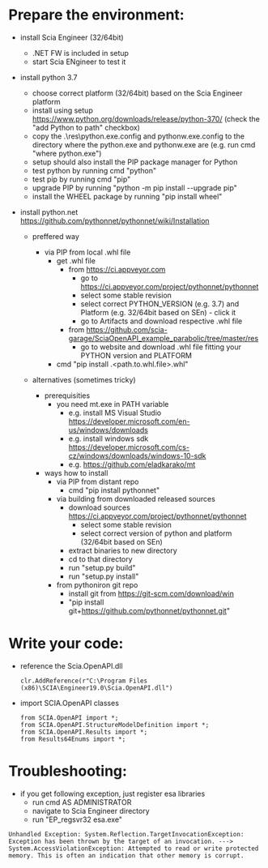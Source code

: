 # Prepare the environment:
* install Scia Engineer (32/64bit)
	* .NET FW is included in setup
	* start Scia ENgineer to test it
* install python 3.7 
	* choose correct platform (32/64bit) based on the Scia Engineer platform
	* install using setup https://www.python.org/downloads/release/python-370/ (check the "add Python to path" checkbox)
	* copy the .\res\python.exe.config and pythonw.exe.config to the directory where the python.exe and pythonw.exe are (e.g. run cmd "where python.exe")
	* setup should also install the PIP package manager for Python
	* test python by running cmd "python"
	* test pip by running cmd "pip"
	* upgrade PIP by running "python -m pip install --upgrade pip"
	* install the WHEEL package by running "pip install wheel"

* install python.net https://github.com/pythonnet/pythonnet/wiki/Installation
	* preffered way
		* via PIP from local .whl file 
			* get .whl file
				* from https://ci.appveyor.com
					* go to https://ci.appveyor.com/project/pythonnet/pythonnet 
					* select some stable revision
					* select correct PYTHON_VERSION (e.g. 3.7) and Platform (e.g. 32/64bit based on SEn) - click it
					* go to Artifacts and download respective .whl file					
				* from https://github.com/scia-garage/SciaOpenAPI_example_parabolic/tree/master/res
					* go to website and download .whl file fitting your PYTHON version and PLATFORM
			* cmd "pip install .\<path.to.whl.file>.whl"
			
	* alternatives (sometimes tricky)
		* prerequisities
			* you need mt.exe in PATH variable
				* e.g. install MS Visual Studio https://developer.microsoft.com/en-us/windows/downloads
				* e.g. install windows sdk https://developer.microsoft.com/cs-cz/windows/downloads/windows-10-sdk
				* e.g. https://github.com/eladkarako/mt
		* ways how to install
			* via PIP from distant repo
				* cmd "pip install pythonnet"
			* via building from downloaded released sources
				* download sources https://ci.appveyor.com/project/pythonnet/pythonnet
					* select some stable revision
					* select correct version of python and platform (32/64bit based on SEn)
				* extract binaries to new directory
				* cd to that directory
				* run "setup.py build"
				* run "setup.py install"
			* from pythoniron git repo
				* install git from https://git-scm.com/download/win
				* "pip install git+https://github.com/pythonnet/pythonnet.git"

				
# Write your code:
* reference the Scia.OpenAPI.dll
	```
	clr.AddReference(r"C:\Program Files (x86)\SCIA\Engineer19.0\Scia.OpenAPI.dll")
	```
* import SCIA.OpenAPI classes
	```
	from SCIA.OpenAPI import *;
	from SCIA.OpenAPI.StructureModelDefinition import *;
	from SCIA.OpenAPI.Results import *;
	from Results64Enums import *;
	```
# Troubleshooting:
* if you get following exception, just register esa libraries
	* run cmd AS ADMINISTRATOR
	* navigate to Scia Engineer directory
	* run "EP_regsvr32 esa.exe"
```
Unhandled Exception: System.Reflection.TargetInvocationException: Exception has been thrown by the target of an invocation. ---> System.AccessViolationException: Attempted to read or write protected memory. This is often an indication that other memory is corrupt.
```
